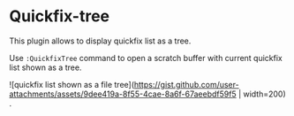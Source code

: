 # Quickfix-tree

This plugin allows to display quickfix list as a tree.

Use `:QuickfixTree` command to open a scratch buffer with current quickfix list shown as a tree.

![quickfix list shown as a file tree](https://gist.github.com/user-attachments/assets/9dee419a-8f55-4cae-8a6f-67aeebdf59f5 | width=200) .

